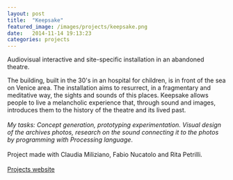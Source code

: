 ```yaml
---
layout: post
title:  "Keepsake"
featured_image: /images/projects/keepsake.png
date:   2014-11-14 19:13:23
categories: projects
---
```


Audiovisual interactive and site-specific installation in an abandoned theatre.



The building, built in the 30's in an hospital for children, is in front of the sea on Venice area.
The installation aims to resurrect, in a fragmentary and meditative way, the sights and sounds of this places. Keepsake allows people to live a melancholic experience that, through sound and images, introduces them to the history of the theatre and its lived past.
<br>
<br>
*My tasks: Concept generation, prototyping experimentation. Visual design of the archives photos, research on the sound connecting it to the photos by programming with Processing language*.
<br>
<br>
Project made with Claudia Miliziano, Fabio Nucatolo and Rita Petrilli.
<br>
<br>
<a href="http://www.interaction-venice.net/iuav11-12lab2/projects/keepsake/" target="_blank" class="button">Projects website</a>
